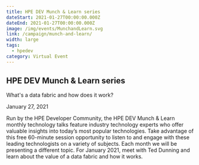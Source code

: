 ```yaml
---
title: HPE DEV Munch & Learn series
dateStart: 2021-01-27T00:00:00.000Z
dateEnd: 2021-01-27T00:00:00.000Z
image: /img/events/MunchandLearn.svg
link: /campaign/munch-and-learn/
width: large
tags:
  - hpedev
category: Virtual Event
---
```

## HPE DEV Munch & Learn series
What's a data fabric and how does it work?

January 27, 2021

Run by the HPE Developer Community, the HPE DEV Munch & Learn monthly technology talks feature industry technology experts who offer valuable insights into today’s most popular technologies. Take advantage of this free 60-minute session opportunity to listen to and engage with these leading technologists on a variety of subjects. Each month we will be presenting a different topic. For January 2021, meet with Ted Dunning and learn about the value of a data fabric and how it works.